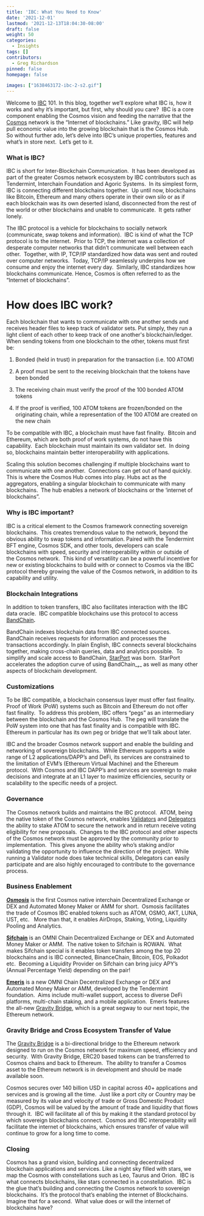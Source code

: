 ```yaml
---
title: 'IBC: What You Need to Know'
date: '2021-12-01'
lastmod: '2021-12-13T18:04:30-08:00'
draft: false
weight: 50
categories:
  - Insights
tags: []
contributors:
  - Greg Richardson
pinned: false
homepage: false

images: ["1638463172-ibc-2-s2.gif"]
---
```

Welcome to [IBC](https://ibcprotocol.org/) 101. In this blog, together we’ll explore what IBC is, how it works and why it’s important, but first, why should you care?  IBC is a core component enabling the Cosmos vision and feeding the narrative that the [Cosmos](https://v1.cosmos.network/intro) network is the “Internet of blockchains.” Like gravity, IBC will help pull economic value into the growing blockchain that is the Cosmos Hub.  So without further ado, let’s delve into IBC’s unique properties, features and what’s in store next.  Let’s get to it.

### What is IBC?

IBC is short for Inter-Blockchain Communication.  It has been developed as part of the greater Cosmos network ecosystem by IBC contributors such as Tendermint, Interchain Foundation and Agoric Systems.  In its simplest form, IBC is connecting different blockchains together.  Up until now, blockchains like Bitcoin, Ethereum and many others operate in their own silo or as if each blockchain was its own deserted island, disconnected from the rest of the world or other blockchains and unable to communicate.  It gets rather lonely. 

The IBC protocol is a vehicle for blockchains to socially network (communicate, swap tokens and information).  IBC is kind of what the TCP protocol is to the internet.  Prior to TCP, the internet was a collection of desperate computer networks that didn’t communicate well between each other.  Together, with IP, TCP/IP standardized how data was sent and routed over computer networks.  Today, TCP/IP seamlessly underpins how we consume and enjoy the internet every day.  Similarly, IBC standardizes how blockchains communicate. Hence, Cosmos is often referred to as the “Internet of blockchains”.

How does IBC work?
==================

Each blockchain that wants to communicate with one another sends and receives header files to keep track of validator sets. Put simply, they run a light client of each other to keep track of one another's blockchain/ledger.  When sending tokens from one blockchain to the other, tokens must first be:

1.  Bonded (held in trust) in preparation for the transaction (i.e. 100 ATOM)
    
2.  A proof must be sent to the receiving blockchain that the tokens have been bonded 
    
3.  The receiving chain must verify the proof of the 100 bonded ATOM tokens
    
4.  If the proof is verified, 100 ATOM tokens are frozen/bonded on the originating chain, while a representation of the 100 ATOM are created on the new chain
    

To be compatible with IBC, a blockchain must have fast finality.  Bitcoin and Ethereum, which are both proof of work systems, do not have this capability.  Each blockchain must maintain its own validator set.  In doing so, blockchains maintain better interoperability with applications.

Scaling this solution becomes challenging if multiple blockchains want to communicate with one another.  Connections can get out of hand quickly.  This is where the Cosmos Hub comes into play. Hubs act as the aggregators, enabling a singular blockchain to communicate with many blockchains.  The hub enables a network of blockchains or the ‘internet of blockchains”.

### Why is IBC important?

IBC is a critical element to the Cosmos framework connecting sovereign blockchains.  This creates tremendous value to the network, beyond the obvious ability to swap tokens and information. Paired with the Tendermint BFT engine, Cosmos SDK, and other tools, developers can scale blockchains with speed, security and interoperability within or outside of the Cosmos network.  This kind of versatility can be a powerful incentive for new or existing blockchains to build with or connect to Cosmos via the IBC protocol thereby growing the value of the Cosmos network, in addition to its capability and utility.

### Blockchain Integrations

In addition to token transfers, IBC also facilitates interaction with the IBC data oracle.  IBC compatible blockchains use this protocol to access [BandChain](https://docs.bandchain.org/whitepaper/cosmos-IBC.html)_**.**_ 

BandChain indexes blockchain data from IBC connected sources.  BandChain receives requests for information and processes the transactions accordingly. In plain English, IBC connects several blockchains together, making cross-chain queries, data and analytics possible.  To simplify and scale access to BandChain, [StarPort](https://starport.com/) was born.  StarPort accelerates the adoption curve of using BandChain_**,**_ as well as many other aspects of blockchain development.

### Customizations

To be IBC compatible, a blockchain consensus layer must offer fast finality.  Proof of Work (PoW) systems such as Bitcoin and Ethereum do not offer fast finality.  To address this problem, IBC offers “pegs” as an intermediary between the blockchain and the Cosmos Hub.  The peg will translate the PoW system into one that has fast finality and is compatible with IBC.  Ethereum in particular has its own peg or bridge that we’ll talk about later.

IBC and the broader Cosmos network support and enable the building and networking of sovereign blockchains.  While Ethereum supports a wide range of L2 applications/DAPP’s and DeFi, its services are constrained to the limitation of EVM’s (Ethereum Virtual Machine) and the Ethereum protocol.  With Cosmos and IBC DAPP’s and services are sovereign to make decisions and integrate at an L1 layer to maximize efficiencies, security or scalability to the specific needs of a project.  

### Governance

The Cosmos network builds and maintains the IBC protocol.  ATOM, being the native token of the Cosmos network, enables [Validators](https://hub.cosmos.network/main/validators/validator-faq.html#what-is-a-validator) and [Delegators](https://hub.cosmos.network/main/validators/validator-faq.html#what-is-a-delegator) the ability to stake ATOM to secure the network and in return receive voting eligibility for new proposals.  Changes to the IBC protocol and other aspects of the Cosmos network must be approved by the community prior to implementation.  This gives anyone the ability who’s staking and/or validating the opportunity to influence the direction of the project.  While running a Validator node does take technical skills, Delegators can easily participate and are also highly encouraged to contribute to the governance process.

### Business Enablement

[_**Osmosis**_](https://app.osmosis.zone/) is the first Cosmos native interchain Decentralized Exchange or DEX and Automated Money Maker or AMM for short.  Osmosis facilitates the trade of Cosmos IBC enabled tokens such as ATOM, OSMO, AKT, LUNA, UST, etc.   More than that, it enables AirDrops, Staking, Voting, Liquidity Pooling and Analytics.

[**Sifchain**](https://sifchain.finance/) is an OMNI Chain Decentralized Exchange or DEX and Automated Money Maker or AMM.  The native token to Sifchain is ROWAN.  What makes Sifchain special is it enables token transfers among the top 20 blockchains and is IBC connected, BinanceChain, Bitcoin, EOS, Polkadot etc.  Becoming a Liquidity Provider on Sifchain can bring juicy APY’s (Annual Percentage Yield) depending on the pair!

[**Emeris**](https://emeris.com/) is a new OMNI Chain Decentralized Exchange or DEX and Automated Money Maker or AMM, developed by the Tendermint foundation.  Aims include multi-wallet support, access to diverse DeFi platforms, multi-chain staking, and a mobile application.  Emeris features the all-new [Gravity Bridge](https://github.com/cosmos/gravity-bridge#:~:text=Gravity%20bridge%20is%20Cosmos,chain%20and%20back%20to%20Ethereum.), which is a great segway to our next topic, the Ethereum network.

### Gravity Bridge and Cross Ecosystem Transfer of Value

The [Gravity Bridge](https://github.com/cosmos/gravity-bridge#:~:text=Gravity%20bridge%20is%20Cosmos,chain%20and%20back%20to%20Ethereum.) is a bi-directional bridge to the Ethereum network designed to run on the Cosmos network for maximum speed, efficiency and security.  With Gravity Bridge, ERC20 based tokens can be transferred to Cosmos chains and back to Ethereum.  The ability to transfer a Cosmos asset to the Ethereum network is in development and should be made available soon. 

Cosmos secures over 140 billion USD in capital across 40+ applications and services and is growing all the time.  Just like a port city or Country may be measured by its value and velocity of trade or Gross Domestic Product (GDP), Cosmos will be valued by the amount of trade and liquidity that flows through it.  IBC will facilitate all of this by making it the standard protocol by which sovereign blockchains connect.  Cosmos and IBC interoperability will facilitate the internet of blockchains, which ensures transfer of value will continue to grow for a long time to come.

### Closing

Cosmos has a grand vision, building and connecting decentralized blockchain applications and services. Like a night sky filled with stars, we map the Cosmos with constellations such as Leo, Taurus and Orion.  IBC is what connects blockchains, like stars connected in a constellation.  IBC is the glue that’s building and connecting the Cosmos network to sovereign blockchains.  It’s the protocol that’s enabling the internet of Blockchains.  Imagine that for a second.  What value does or will the internet of blockchains have?